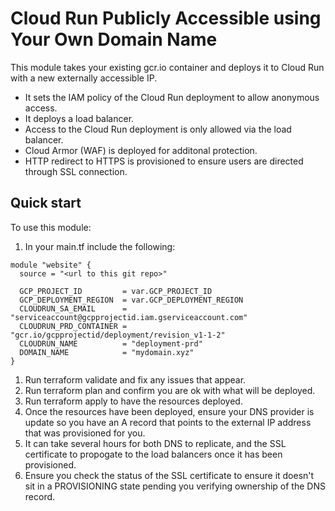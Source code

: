 # Cloud Run Publicly Accessible using Your Own Domain Name

This module takes your existing gcr.io container and deploys it to Cloud Run with a new externally accessible IP. 
* It sets the IAM policy of the Cloud Run deployment to allow anonymous access. 
* It deploys a load balancer. 
* Access to the Cloud Run deployment is only allowed via the load balancer.
* Cloud Armor (WAF) is deployed for additonal protection.
* HTTP redirect to HTTPS is provisioned to ensure users are directed through SSL connection. 


## Quick start

To use this module: 

1. In your main.tf include the following: 
```
module "website" {
  source = "<url to this git repo>"

  GCP_PROJECT_ID         = var.GCP_PROJECT_ID
  GCP_DEPLOYMENT_REGION  = var.GCP_DEPLOYMENT_REGION
  CLOUDRUN_SA_EMAIL      = "serviceaccount@gcpprojectid.iam.gserviceaccount.com"
  CLOUDRUN_PRD_CONTAINER = "gcr.io/gcpprojectid/deployment/revision_v1-1-2"
  CLOUDRUN_NAME          = "deployment-prd"
  DOMAIN_NAME            = "mydomain.xyz"
}
```
1. Run terraform validate and fix any issues that appear.    
1. Run terraform plan and confirm you are ok with what will be deployed.   
1. Run terraform apply to have the resources deployed.
1. Once the resources have been deployed, ensure your DNS provider is update so you have an A record that points to the external IP address that was provisioned for you. 
1. It can take several hours for both DNS to replicate, and the SSL certificate to propogate to the load balancers once it has been provisioned. 
1. Ensure you check the status of the SSL certificate to ensure it doesn't sit in a PROVISIONING state pending you verifying ownership of the DNS record.
  
